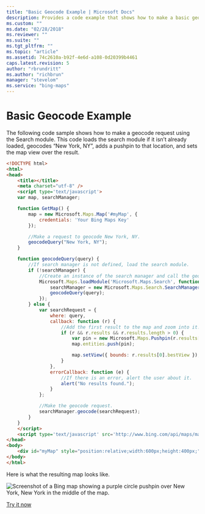```yaml
---
title: "Basic Geocode Example | Microsoft Docs"
description: Provides a code example that shows how to make a basic geocode search request using the Search module.
ms.custom: ""
ms.date: "02/28/2018"
ms.reviewer: ""
ms.suite: ""
ms.tgt_pltfrm: ""
ms.topic: "article"
ms.assetid: 74c2610a-b92f-4e6d-a108-0d20399b4461
caps.latest.revision: 5
author: "rbrundritt"
ms.author: "richbrun"
manager: "stevelom"
ms.service: "bing-maps"
---
```


# Basic Geocode Example

The following code sample shows how to make a geocode request using the Search module. This code loads the search module if it isn’t already loaded, geocodes “New York, NY”, adds a pushpin to that location, and sets the map view over the result.

```html
<!DOCTYPE html>
<html>
<head>
    <title></title>
    <meta charset="utf-8" />
    <script type='text/javascript'>
    var map, searchManager;

    function GetMap() {
        map = new Microsoft.Maps.Map('#myMap', {
            credentials: 'Your Bing Maps Key'
        });

        //Make a request to geocode New York, NY.
        geocodeQuery("New York, NY");
    }

    function geocodeQuery(query) {
        //If search manager is not defined, load the search module.
        if (!searchManager) {
            //Create an instance of the search manager and call the geocodeQuery function again.
            Microsoft.Maps.loadModule('Microsoft.Maps.Search', function () {
                searchManager = new Microsoft.Maps.Search.SearchManager(map);
                geocodeQuery(query);
            });
        } else {
            var searchRequest = {
                where: query,
                callback: function (r) {
                    //Add the first result to the map and zoom into it.
                    if (r && r.results && r.results.length > 0) {
                        var pin = new Microsoft.Maps.Pushpin(r.results[0].location);
                        map.entities.push(pin);

                        map.setView({ bounds: r.results[0].bestView });
                    }
                },
                errorCallback: function (e) {
                    //If there is an error, alert the user about it.
                    alert("No results found.");
                }
            };

            //Make the geocode request.
            searchManager.geocode(searchRequest);
        }
    }
    </script>
    <script type='text/javascript' src='http://www.bing.com/api/maps/mapcontrol?callback=GetMap' async defer></script>
</head>
<body>
    <div id="myMap" style="position:relative;width:600px;height:400px;"></div>
</body>
</html>
```

Here is what the resulting map looks like.

![Screenshot of a Bing map showing a purple circle pushpin over New York, New York in the middle of the map.](../../media/bmv8-basicgecodeexample.png)

[Try it now](https://bingmapsv8samples.azurewebsites.net/#Geocode)
